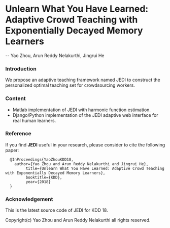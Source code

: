 # Unlearn What You Have Learned: Adaptive Crowd Teaching with Exponentially Decayed Memory Learners
-- Yao Zhou, Arun Reddy Nelakurthi, Jingrui He

### Introduction
We propose an adaptive teaching framework named JEDI to construct the personalized optimal teaching set for crowdsourcing workers. 

### Content
- Matlab implementation of JEDI with harmonic function estimation.
- Django/Python implementation of the JEDI adaptive web interface for real human learners.

### Reference
If you find **JEDI** useful in your research, please consider to cite the following paper:

	  @InProceedings{YaoZhouKDD18,
		author={Yao Zhou and Arun Reddy Nelakurthi and Jingrui He},
             title={Unlearn What You Have Learned: Adaptive Crowd Teaching with Exponentially Decayed Memory Learners},
             booktitle={KDD},
             year={2018}
	  }


### Acknowledgement
This is the latest source code of JEDI for KDD 18.

Copyright(c) Yao Zhou and Arun Reddy Nelakurthi all rights reserved.
